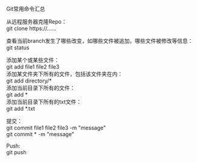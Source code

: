 Git常用命令汇总  

从远程服务器克隆Repo：  
git clone https://......  

查看当前branch发生了哪些改变，如哪些文件被追加，哪些文件被修改等信息：  
git status  

添加某个或某些文件：  
git add file1 file2 file3  
添加某文件夹下所有的文件，包括该文件夹在内：  
git add directory/*  
添加当前目录下所有的文件：  
git add *  
添加当前目录下所有的txt文件：  
git add *.txt  

提交：  
git commit file1 file2 file3 -m "message"  
git commit * -m "message"  

Push:  
git push  



